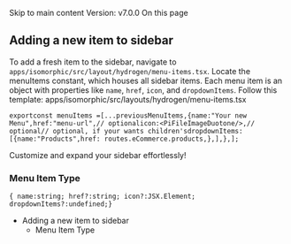 Skip to main content
Version: v7.0.0
On this page
## Adding a new item to sidebar​
To add a fresh item to the sidebar, navigate to `apps/isomorphic/src/layout/hydrogen/menu-items.tsx`. Locate the menuItems constant, which houses all sidebar items.
Each menu item is an object with properties like `name`, `href`, `icon`, and `dropdownItems`. Follow this template:
apps/isomorphic/src/layouts/hydrogen/menu-items.tsx
```
exportconst menuItems =[...previousMenuItems,{name:"Your new Menu",href:"menu-url",// optionalicon:<PiFileImageDuotone/>,// optional// optional, if your wants children'sdropdownItems:[{name:"Products",href: routes.eCommerce.products,},],},];
```

Customize and expand your sidebar effortlessly!
### Menu Item Type​
```
{ name:string; href?:string; icon?:JSX.Element; dropdownItems?:undefined;}
```

  * Adding a new item to sidebar
    * Menu Item Type


